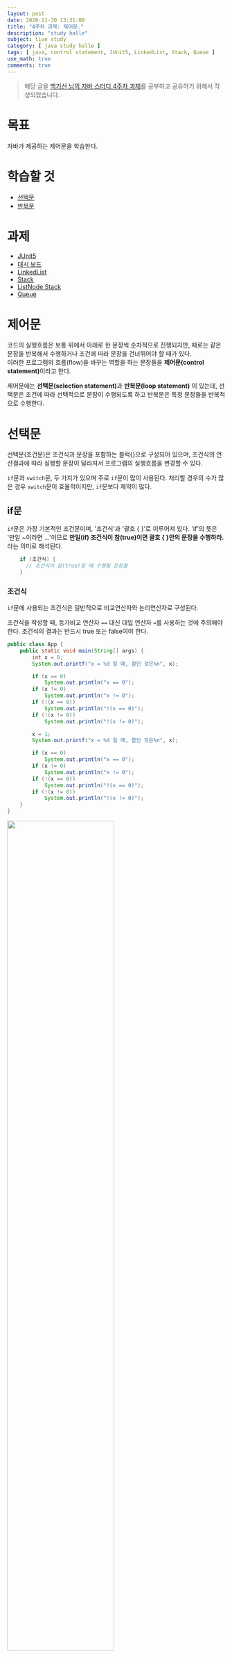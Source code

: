 ```yaml
---
layout: post
date: 2020-11-30 13:31:00
title: "4주차 과제: 제어문."
description: "study halle"
subject: live study
category: [ java study halle ]
tags: [ java, control statement, JUnit5, LinkedList, Stack, Queue ]
use_math: true
comments: true
---
```


> 해당 글을 [백기선 님의 자바 스터디 4주차 과제](https://github.com/whiteship/live-study/issues/4)를 공부하고 공유하기 위해서 작성되었습니다.

# 목표

자바가 제공하는 제어문을 학습한다.

# 학습할 것

+ [선택문](#선택문)
+ [반복문](#반복문)

# 과제

+ [JUnit5](#과제1)
+ [대시 보드](#과제2)
+ [LinkedList](#과제3)
+ [Stack](#과제4)
+ [ListNode Stack](#과제5)
+ [Queue](#과제6)

# 제어문

코드의 실행흐름은 보통 위에서 아래로 한 문장씩 순차적으로 진행되지만, 때로는 같은 문장을 반복해서 수행하거나 조건에 따라 문장을 건너뛰어야 할 때가 있다.  
이러한 프로그램의 흐름(flow)을 바꾸는 역할을 하는 문장들을 <b>제어문(control statement)</b>이라고 한다.

제어문에는 <b>선택문(selection statement)</b>과 <b>반복문(loop statement)</b>
이 있는데, 선택문은 조건에 따라 선택적으로 문장이 수행되도록 하고 반복문은 특정 문장들을 반복적으로 수행한다.

# 선택문

선택문(조건문)은 조건식과 문장을 포함하는 블럭{}으로 구성되어 있으며, 조건식의 연산결과에 따라 실행할 문장이 달라져서 프로그램의 실행흐름을 변경할 수 있다.  

`if`문과 `switch`문, 두 가지가 있으며 주로 `if`문이 많이 사용된다. 처리할 경우의 수가 많은 경우 `switch`문이 효율적이지만, `if`문보다 제약이 많다.

## if문

`if`문은 가장 기본적인 조건문이며, '조건식'과 '괄호 { }'로 이루어져 있다. 'if'의 뜻은 '만일 ~이라면 ...'이므로 <b>만일(if) 조건식이 참(true)이면 괄호 { }안의 문장을 수행하라.</b>라는 의미로 해석된다.

```java
    if (조건식) {
      // 조건식이 참(true)일 때 수행될 문장들
    }
```

### 조건식

`if`문에 사용되는 조건식은 일반적으로 비교연산자와 논리연산자로 구성된다.  

조건식을 작성할 때, 등가비교 연산자 `==` 대신 대입 연산자 `=`를 사용하는 것에 주의해야 한다. 조건식의 결과는 반드시 true 또는 false여야 한다.

```java
public class App {
    public static void main(String[] args) {
        int x = 0;
        System.out.printf("x = %d 일 때, 참인 것은%n", x);

        if (x == 0)
            System.out.println("x == 0");
        if (x != 0)
            System.out.println("x != 0");
        if (!(x == 0))
            System.out.println("!(x == 0)");
        if (!(x != 0))
            System.out.println("!(x != 0)");

        x = 1;
        System.out.printf("x = %d 일 때, 참인 것은%n", x);

        if (x == 0)
            System.out.println("x == 0");
        if (x != 0)
            System.out.println("x != 0");
        if (!(x == 0))
            System.out.println("!(x == 0)");
        if (!(x != 0))
            System.out.println("!(x != 0)");
    }
}
```

<img src="/assets/img/study/if.png" width="70%" align="center"><br/>

### 블럭 { }

괄호 { }를 이용해서 여러 문장을 하나의 단위로 묶을 수 있는데, 이것을 <b>블럭(block)</b>이라고 한다. 블럭은 `{`로 시작해서 `}`로 끝나고 `}` 뒤에 `;`를 붙이지 않는다.

블럭 내의 문장들은 탭(tab)으로 들여쓰기(indentation)를 해서 알기 쉽게 하는 것이 좋다.

블럭 안에는 보통 여러 문장이 들어가지만, 한 문장만 넣거나 문장을 넣지 않을 수도 있다. 만일 블럭 내의 문장이 하나뿐 일 때는 괄호 { }를 생략하거나 한 줄로 쓸 수도 있다.

```java
    if(조건식1)
      ...; // 조건식이 참(true)일 때 수행될 문장

    if(조건식2) ...;
```

## if-else문

`if`문의 변형인 `if-else`문은 `if`문에 `else`블럭이 추가 된 구조이다. 'else'의 뜻이 '그 밖의 다른'이므로 조건식의 결과가 참이 아닐 때, 즉 거짓일 때 `else`블럭의 문장을 수행한다.

```java
    if(조건식) {
      // 조건식이 참(true)일 때 수행될 문장들
    } else {
      // 조건식이 거짓(false)일 때 수행될 문장들
    }
```

조건식의 결과에 따라 두 개의 블럭 중 어느 한 블럭의 내용이 수행되고 전체 `if`문을 벗어나게 된다. 두 블럭의 내용이 모두 수행되거나, 모두 수행되지 않는 경우는 없다.

두 개의 `if`문이 가진 조건식이 서로 상반된 관계에 있으면 `if-else`문으로 바꿀 수 있다.

```java
    if(input == 0) {
      System.out.println("0이다.");
    }
    if(input != 0) {
      System.out.println("0이 아니다.");
    }
```

위 코드에 있는 두 개의 `if`문은 서로 상반된 조건식을 가지고 있다. 따라서 `if-else`
문으로 바꿀 수 있고 바꾼 코드는 아래와 같다.

```java
    if(input == 0) {
      System.out.println("0이다.");
    } else {
      System.out.println("0이 아니다.");
    }
```

`if-else`문 역시 블럭 내의 문장이 하나뿐인 경우 괄호를 생략할 수 있다.

## if-else if문

두 가지 경우 중 하나를 수행해서 처리할 때는 `if-else`문을 사용하면 된다.  
처리해야 하는 경우의 수가 셋 이상인 경우에는 여러 개의 조건식을 사용할 수 있는 `if-else if`문을 사용하면 된다.

```java
    if(조건식1) {
      // 조건식1의 연산결과가 참일 때
    } else if(조건식2) {
      // 조건식2의 연산결과가 참일 때
    } else if(조건식3) {
      // 조건식3의 연산결과가 참일 때
    } else {
      // 위의 어느 조건식도 만족하지 않을 때
    }
```

마지막은 보통 `else`블럭으로 끝나며, `else`블럭은 생략이 가능하다. `else`블럭이 생략되었을 때는 `if-else if`문의 어떠한 블럭도 수행되지 않을 수 있다.

```java
import java.util.*;

public class App {
    public static void main(String[] args) {
        int score = 0;
        char grade = ' ';

        System.out.print("점수를 입력하세요. > ");
        Scanner sc = new Scanner(System.in);
        score = sc.nextInt();

        if (score >= 90) {
            grade = 'A';
        } else if (score >= 80) {
            grade = 'B';
        } else if (score >= 70) {
            grade = 'C';
        } else {
            grade = 'D';
        }

        System.out.println("당신의 학점은 " + grade + " 입니다.");
    }
}
```

<img src="/assets/img/study/ifelseif.png" width="70%" align="center"><br/>

점수를 입력하면 해당하는 학점을 출력하는 코드이다.

두 번째 조건식을 보면 '80이상 90미만인 경우 B', 즉 `80 <= score && score < 90`이어야 하는데 `score >= 80`으로 되어 있다.  
이렇게 할 수 있는 이유는 첫 번째 조건인 `score >= 90`이 거짓이기 때문이다. `score >= 90`이 거짓이라는 말은 `score < 90`이 참이라는 뜻이므로 두 번째 조건식에서 중복해서 확인할 필요가 없다.  
세 번째 조건식도 같은 이유로 간단하게 쓸 수 있다.

이렇듯이 `if-else if`문은 여러 개의 `if`문을 합쳐놓은 것이지만, 조건식을 바꾸지 않고 쪼갠다면 전혀 다른 코드가 될 수 있으므로 주의해야 한다.

## 중첩 if문

`if`문의 블럭 내에 또 다른 `if`문을 포함시키는 것이 가능한데 이것을 <b>중첩 if문</b>이라고 부르며 중첩의 횟수에는 거의 제한이 없다.

```java
    if(조건식1) {
      // 조건식1의 연산결과가 true일 때 실행될 문장들
      if(조건식2) {
        // 조건식1과 조건식2가 모두 true일 때 수행될 문장들
      } else {
        // 조건식1이 true이고, 조건식2가 false일 때 수행될 문장들
      }
    } else {
      // 조건식1이 false일 때 수행될 문장들
    }
```

내부 `if`문은 외부 `if`문보다 안쪽으로 들여쓰기를 해서 범위를 구분될 수 있도록 작성해야 한다.

중첩 `if`문에서는 괄호의 생략에 주의해야 한다.

```java
    if(num > 0)
      if(num != 0)
        sign = '+';
    else
      sign = '-';
```

언뜻 보기에는 `else`블럭이 바깥쪽 `if`문에 속한 것처럼 보이지만 괄호가 생략되었을 때 `else`블럭은 가까운 `if`문에 속한 것으로 간주된다. 따라서 아래와 같이 되어 `else`블럭은 어떠한 경우에도 수행이 되지 않는다.

```java
    if(num > 0) {
      if(num != 0) {
        sign = '+';
      } else {
        sign = '-';
      }
    }
```

## switch문

`if`문은 조건식의 결과가 참과 거짓, 두 가지 밖에 없기 때문에 경우의 수가 많아질수록 `else if`를 계속 추가해야하므로 조건식이 많아져서 복잡해지고, 여러 개의 조건식을 계산해야하므로 처리시간도 많이 걸린다.

`switch`문은 단 하나의 조건식으로 많은 경우의 수를 처리할 수 있고, 표현도 간결하여 알아보기 쉽다. 따라서 처리할 경우의 수가 많은 경우에는 `if`문 보다 `switch`문으로 작성하는 것이 좋다. 다만 `switch`문은 제약조건이 있기 때문에, 경우의 수가 많아도 `if`문으로 작성해야하는 경우가 있다.

`switch`문은 조건식을 먼저 계산한 다음, 결과와 일치하는 `case`문으로 이동한다. 이동한 `case`문 아래에 있는 문장들을 수행하며, `break`문을 만나면 전체 `switch`문을 빠져나가게 된다.

```java
    switch(조건식) {
        case 값1 :
            ... // 조건식의 결과가 값 1과 같을 경우
            break;
        case 값2 :
            ... // 조건식의 결과가 값 2와 같을 경우
            break;
        ...
        default :
            ... // 조건식의 결과와 일치하는 case문이 없을 때
    }
```

`default`문은 `if`문의 `else`블럭과 같은 역할을 한다. `default`문의 위치는 어디라도 상관없지만 보통 마지막에 두기 때문에 `break`문을 쓰지 않아도 된다.

`break`문은 `case`문의 영역을 구분하는 역할을 하는데, 이를 생략할 경우 다른 `break`문을 만나거나 `switch`문 블럭의 끝을 만날 때까지 나오는 모든 문장들을 수행한다. 따라서 각 `case`문의 마지막에 `break`문을 빼먹지 않도록 해야한다.

그러나 경우에 따라서 고의적으로 생략하는 경우도 있다.

```java
    switch(level) {
        case 3 :
            grantDelete(); // 삭제 권한을 준다.
        case 2 :
            grantWrite();  // 쓰기 권한을 준다.
        case 1 :
            grantRead();   // 읽기 권한을 준다.
    }
```

회원제 웹 사이트에서 쓸 법한 간단한 코드의 일부이다.  
등급에 따라서 권한을 부여하는 코드인데, 제일 높은 등급인 3을 가진 사용자는 모두 수행되어 읽기, 쓰기, 삭제 권한까지 모두 가지게 되고, 제일 낮은 등급인 1을 가진 사용자는 읽기 권한만 가지게 된다.

`level`이 2일 때 다음과 같은 흐름으로 진행된다.

```java
    int level = 2;
      ...
    switch(level) {
        case 3 :
            grantDelete(); // 삭제 권한을 준다.
        case 2 :
            grantWrite();  // 쓰기 권한을 준다.
        case 1 :
            grantRead();   // 읽기 권한을 준다.
    }
```

`break`문이 없기 때문에 해당 `case`문 아래에 존재하는 `case`문이 시행되고 더 이상 문장이 없으면 `switch`문을 빠져나온다.

`case`문은 한 줄에 하나씩 쓰던, 한 줄에 붙여서 쓰던 상관없다.

### switch문의 제약조건

`switch`문의 조건식은 결과값이 반드시 정수이어야 하며, 이 값과 일치하는 `case`문으로 이동하기 때문에 `case`문의 값 역시 정수이어야 한다. 그리고 중복되지 않아야 한다.  
게다가 `case`문의 값은 반드시 상수이어야 한다. 변수나 실수, 문자열은 사용할 수 없다.

```java
    public static void main(String[] args) {
        int num, result;
        final int ONE = 1;
        ...

        switch(result) {
            case '1' :    // OK. 문자 상수
            case ONE :    // OK. 정수 상수
            case "YES" :  // OK. 문자열 상수. JDK 1.7부터 허용
            case num :    // 에러. 변수 불가능
            case 0.1 :    // 에러. 실수 불가능
                ...
        }
    }
```

### switch문의 중첩

`switch`문도 중첩이 가능하다. 중첩 `switch`문에서 `break`문을 빼먹지 않도록 주의해야한다.

```java
import java.io.*;
import java.util.*;

class App {
    public static void main(String[] args) throws Exception {
        System.out.print("당신의 주민번호를 입력하세요.(ex:201231-3333222) > ");

        Scanner sc = new Scanner(System.in);
        String str = sc.nextLine();
        char gender = str.charAt(7);

        switch (gender) {
            case '1':
            case '3':
                switch (gender) {
                    case '1':
                        System.out.println("2000년 이전 출생 남자입니다.");
                        break;
                    case '3':
                        System.out.println("2000년 이후 출생 남자입니다.");
                }
                break;
            case '2':
            case '4':
                switch (gender) {
                    case '2':
                        System.out.println("2000년 이전 출생 여자입니다.");
                        break;
                    case '4':
                        System.out.println("2000년 이후 출생 여자입니다.");
                }
                break;
            default:
                System.out.println("유효하지 않은 주민번호 입니다.");
        }
    }
}
```

<img src="/assets/img/study/switchinswitch.png" width="70%" align="center"><br/>

# 반복문

반복문은 어떤 작업이 반복적으로 수행되도록 할 때 사용하며, `for`문, `while`문, `do-while`문이 있다.  
`for`문이나 `while`문에 속한 문장은 조건에 따라 한 번도 수행되지 않을 수 있지만 `do-while`문에 속한 문장은 무조건 최소 한 번의 수행이 보장된다.

반복문은 주어진 조건을 만족하는 동안 주어진 문장들을 반복적으로 수행하므로 조건식을 포함하며, 조건식의 결과가 `true`면 참이고 `false`면 거짓으로 간주된다.

`for`문과 `while`문은 구조와 기능이 유사하여 어느 경우에나 서로 변환이 가능하지만 `for`문은 주로 반복횟수를 알고 있을 때 사용한다.

## for문

`for`문은 반복횟수를 알고 있을 때 사용하기 적합하다. 다음은 기본적인 `for`문의 예시이다.

```java
      for(int i = 1; i <= 5; i++) {
          System.out.println("I can do it");
      }
```

변수 `i`에 1을 저장하고, 매 반복마다 `i`의 값을 1씩 증가시키다가 5를 넘으면 반복을 마친다.

### for문의 구조와 수행순서

```java
    for(초기화; 조건식; 증감식) {
        ... // 조건식이 참일 때
    }
```



---
**Reference**
+ <https://ko.wikipedia.org/wiki/>
+ [자바의 정석 3/e](http://www.kyobobook.co.kr/product/detailViewKor.laf?mallGb=KOR&ejkGb=KOR&barcode=9788994492032)
+ [Java in a Nutshell](https://www.amazon.com/Java-Nutshell-Desktop-Quick-Reference/dp/1492037257/ref=sr_1_1?dchild=1&keywords=Java+in+a+Nutshell&qid=1605393888&s=books&sr=1-1)
+ <http://www.btechsmartclass.com/java/java-selection-statements.html>
